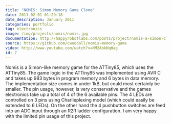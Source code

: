 ```yaml
---
title: "NOMIS: Simon Memory Game Clone"
date: 2011-02-01 01:29:18
date_description: January 2011
categories: portfolio
tag: electronics
image: /img/projects/nomis/nomis.jpg
documentation: http://happyrobotlabs.com/posts/project/nomis-a-simon-clone-for-the-attiny85/
source: https://github.com/cwoodall/nomis-memory-game
video: http://www.youtube.com/watch?v=NM2AbkHqHag
id: 7
---
```


Nomis is a Simon-like memory game for the ATTiny85, which uses the ATTiny85. The game logic in the ATTiny85 was implemented using AVR C and takes up 983 bytes in program memory and 6 bytes in data memory. The implementation size comes in under 1kB, but could most certainly be smaller. The pin usage, however, is very conservative and the games electronics take up a total of 4 of the 6 available pins. The 4 LEDs are controlled on 3 pins using Charlieplexing model (which could easily be extended to 6 LEDs). On the other hand the 4 pushbutton switches are feed into an ADC input through an R2R ladder configuration. I am very happy with the limited pin usage of this project.